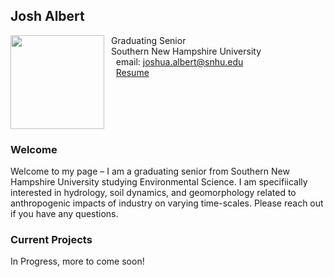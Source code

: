## Josh Albert

<img src="SiteFiles/IMG_3261.HEIC" align="left" width=150>&nbsp; Graduating Senior<br/>
&nbsp; Southern New Hampshire University <br/>
&nbsp; &nbsp; email: joshua.albert@snhu.edu<br/>
&nbsp; &nbsp; [Resume]()

<br/>
<br/>
<br/>
<br/>

### Welcome

Welcome to my page – I am a graduating senior from Southern New Hampshire University studying Environmental Science. I am specifiically interested in hydrology, soil dynamics, and geomorphology related to anthropogenic impacts of industry on varying time-scales. Please reach out if you have any questions.

### Current Projects

In Progress, more to come soon!
